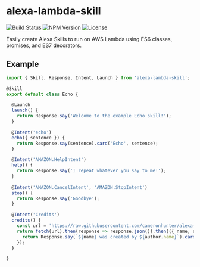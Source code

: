 # alexa-lambda-skill

[![Build Status](https://travis-ci.org/cameronhunter/alexa-lambda-skill.svg?branch=master)](https://travis-ci.org/cameronhunter/alexa-lambda-skill) [![NPM Version](https://img.shields.io/npm/v/alexa-lambda-skill.svg)](https://npmjs.org/package/alexa-lambda-skill) [![License](https://img.shields.io/npm/l/alexa-lambda-skill.svg)](https://github.com/cameronhunter/alexa-lambda-skill/blob/master/LICENSE)

Easily create Alexa Skills to run on AWS Lambda using ES6 classes, promises, and ES7 decorators.

## Example

```javascript
import { Skill, Response, Intent, Launch } from 'alexa-lambda-skill';

@Skill
export default class Echo {

  @Launch
  launch() {
    return Response.say('Welcome to the example Echo skill!');
  }

  @Intent('echo')
  echo({ sentence }) {
    return Response.say(sentence).card('Echo', sentence);
  }

  @Intent('AMAZON.HelpIntent')
  help() {
    return Response.say('I repeat whatever you say to me!');
  }
  
  @Intent('AMAZON.CancelIntent', 'AMAZON.StopIntent')
  stop() {
    return Response.say('Goodbye');
  }

  @Intent('Credits')
  credits() {
    const url = 'https://raw.githubusercontent.com/cameronhunter/alexa-lambda-skill/master/package.json';
    return fetch(url).then(response => response.json()).then(({ name, author }) => {
      return Response.say(`${name} was created by ${author.name}`).card(name, `Credits: ${author.name} <${author.email}> (${author.url})`);
    });
  }

}
```
